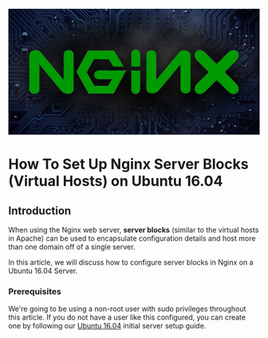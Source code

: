 ![my image is missing..!](https://github.com/kbab6aoo/HowToArticles/blob/myHowToArticles/images/nginx_banner.jpg)  

# How To Set Up Nginx Server Blocks (Virtual Hosts) on Ubuntu 16.04  

## Introduction

When using the Nginx web server, **server blocks** (similar to the virtual hosts in Apache) can be used to encapsulate configuration details and host more than one domain off of a single server.

In this article, we will discuss how to configure server blocks in Nginx on a Ubuntu 16.04 Server.

### Prerequisites
We're going to be using a non-root user with sudo privileges throughout this article. If you do not have a user like this configured, you can create one by following our [Ubuntu 16.04](https://github.com/kbab6aoo/HowToArticles/blob/myHowToArticles/initialSvrSetupUbuntu_16_04.md) initial server setup guide.